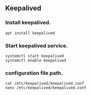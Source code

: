 ## Keepalived

### Install keepalived.
```
apt install keepalived
```
### Start keepalived service.

```
systemctl start keepalived
systemctl enable keepalived
```

### configuration file path.

```
cat /etc/keepalived/keepalived.conf
nano /etc/keepalived/keepalived.conf
```
